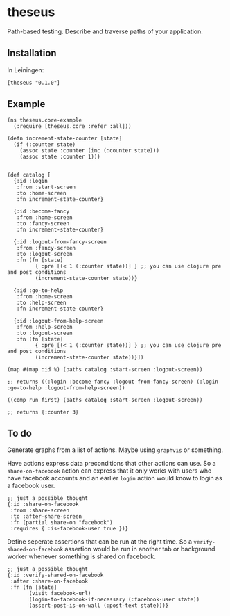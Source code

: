 # theseus

Path-based testing. Describe and traverse paths of your application.

## Installation

In Leiningen:

    [theseus "0.1.0"]

## Example

    (ns theseus.core-example
      (:require [theseus.core :refer :all]))

    (defn increment-state-counter [state]
      (if (:counter state)
        (assoc state :counter (inc (:counter state)))
        (assoc state :counter 1)))


    (def catalog [
      {:id :login
       :from :start-screen
       :to :home-screen
       :fn increment-state-counter}

      {:id :become-fancy
       :from :home-screen
       :to :fancy-screen
       :fn increment-state-counter}

      {:id :logout-from-fancy-screen
       :from :fancy-screen
       :to :logout-screen
       :fn (fn [state]
             { :pre [(< 1 (:counter state))] } ;; you can use clojure pre and post conditions
             (increment-state-counter state))}

      {:id :go-to-help
       :from :home-screen
       :to :help-screen
       :fn increment-state-counter}

      {:id :logout-from-help-screen
       :from :help-screen
       :to :logout-screen
       :fn (fn [state]
             { :pre [(< 1 (:counter state))] } ;; you can use clojure pre and post conditions
             (increment-state-counter state))}])

    (map #(map :id %) (paths catalog :start-screen :logout-screen))

    ;; returns ((:login :become-fancy :logout-from-fancy-screen) (:login :go-to-help :logout-from-help-screen))

    ((comp run first) (paths catalog :start-screen :logout-screen))

    ;; returns {:counter 3}


## To do

Generate graphs from a list of actions. Maybe using `graphvis` or something.

Have actions express data preconditions that other actions can use. So a `share-on-facebook` action can express that it only works with users who have facebook accounts and an earlier `login` action would know to login as a facebook user.

    ;; just a possible thought
    {:id :share-on-facebook
     :from :share-screen
     :to :after-share-screen
     :fn (partial share-on "facebook")
     :requires { :is-facebook-user true })}



Define seperate assertions that can be run at the right time. So a `verify-shared-on-facebook` assertion would be run in another tab or background worker whenever something is shared on facebook.

    ;; just a possible thought
    {:id :verify-shared-on-facebook
     :after :share-on-facebook
     :fn (fn [state]
           (visit facebook-url)
           (login-to-facebook-if-necessary (:facebook-user state))
           (assert-post-is-on-wall (:post-text state)))}
